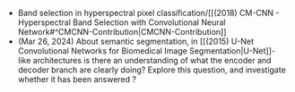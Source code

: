 - Band selection in hyperspectral pixel classification/[[(2018) CM-CNN - Hyperspectral Band Selection with Convolutional Neural Network#^CMCNN-Contribution|CMCNN-Contribution]]
- (Mar 26, 2024) About semantic segmentation, in [[(2015) U-Net Convolutional Networks for Biomedical Image Segmentation|U-Net]]-like architectures is there an understanding of what the encoder and decoder branch are clearly doing? Explore this question, and investigate whether it has been answered ?


